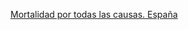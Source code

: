 [Mortalidad por todas las causas. España](https://momo.isciii.es/public/momo/dashboard/momo_dashboard.html)
